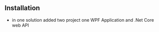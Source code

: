 

## Installation
 
 - in one solution added two project one WPF Application and .Net Core web API
 
